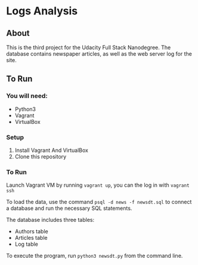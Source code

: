 # Logs Analysis
## About

This is the third project for the Udacity Full Stack Nanodegree. The database contains newspaper articles, as well as the web server log for the site.

## To Run

### You will need:
- Python3
- Vagrant
- VirtualBox

### Setup
1. Install Vagrant And VirtualBox
2. Clone this repository

### To Run

Launch Vagrant VM by running `vagrant up`, you can the log in with `vagrant ssh`

To load the data, use the command `psql -d news -f newsdt.sql` to connect a database and run the necessary SQL statements.

The database includes three tables:
- Authors table
- Articles table
- Log table

To execute the program, run `python3 newsdt.py` from the command line.

